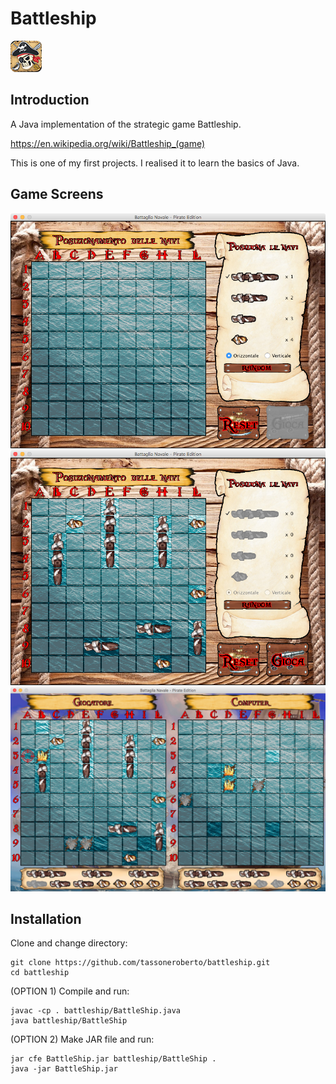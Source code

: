 # Battleship
![alt text](https://raw.githubusercontent.com/tassoneroberto/battleship/master/res/images/icon.png)

## Introduction
A Java implementation of the strategic game Battleship.

https://en.wikipedia.org/wiki/Battleship_(game)

This is one of my first projects. I realised it to learn the basics of Java.

## Game Screens
![](https://raw.githubusercontent.com/tassoneroberto/battleship/master/screenshots/screenshot1.png)
![](https://raw.githubusercontent.com/tassoneroberto/battleship/master/screenshots/screenshot2.png)
![](https://raw.githubusercontent.com/tassoneroberto/battleship/master/screenshots/screenshot3.png)

## Installation
Clone and change directory:
```
git clone https://github.com/tassoneroberto/battleship.git
cd battleship

```
(OPTION 1) Compile and run:
```
javac -cp . battleship/BattleShip.java
java battleship/BattleShip
```
(OPTION 2) Make JAR file and run:
```
jar cfe BattleShip.jar battleship/BattleShip .
java -jar BattleShip.jar
```
